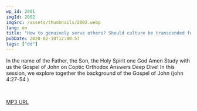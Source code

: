 ```yaml
---
wp_id: 2001
imgId: 2002
imgSrc: /assets/thumbnails/2002.webp
lang: en
title: "How to genuinely serve others? Should culture be transcended for the sake of serving others? by Fr. Gabriel Wissa"
pubDate: 2020-02-10T12:00:57
tags: ["dd"]
---
```


<!-- page: 6 -->

<p>In the name of the Father, the Son, the Holy Spirit one God Amen Study with us the Gospel of John on Coptic Orthodox Answers Deep Dive! In this session, we explore together the background of the Gospel of John (john 4:27-54 )</p>
<p>&nbsp;</p>
<p><a href="https://drive.google.com/open?id=1A691TslkSYy4Wnj615LrgCHbKMcAN6AZ">MP3 URL</a></p>
